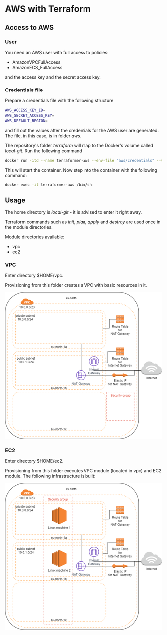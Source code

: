 # AWS with Terraform

## Access to AWS

### User

You need an AWS user with full access to policies:

- AmazonVPCFullAccess
- AmazonECS_FullAccess

and the access key and the secret access key.

### Credentials file

Prepare a credentials file with the following structure

```bash
AWS_ACCESS_KEY_ID=
AWS_SECRET_ACCESS_KEY=
AWS_DEFAULT_REGION=
```

and fill out the values after the credentials for the AWS user are generated. The file, in this case, is in folder *aws*.

The repository's folder *terraform* will map to the Docker's volume called *local-git*. Run the following command

```bash
docker run -itd --name terraformer-aws --env-file "aws/credentials" --volume $PWD/terraform:/local-git markokole/terraformer:1.0.3
```

This will start the container. Now step into the container with the following command:

```bash
docker exec -it terraformer-aws /bin/sh
```

## Usage

The home directory is *local-git* - it is advised to enter it right away.

Terraform commands such as *init*, *plan*, *apply* and *destroy* are used once in the module directories.

Module directories available:

- vpc
- ec2

### VPC

Enter directory $HOME/vpc.

Provisioning from this folder creates a VPC with basic resources in it.

![alt text](diagrams/aws-vpc.png "VPC infrastructure")

### EC2

Enter directory $HOME/ec2.

Provisioning from this folder executes VPC module (located in vpc) and EC2 module. The following infrastructure is built:

![alt text](diagrams/aws-ec2.png "VPC infrastructure with EC2 instances")
